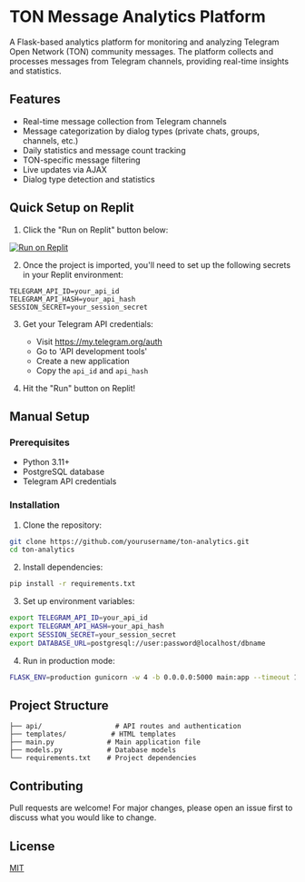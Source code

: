 # TON Message Analytics Platform

A Flask-based analytics platform for monitoring and analyzing Telegram Open Network (TON) community messages. The platform collects and processes messages from Telegram channels, providing real-time insights and statistics.

## Features

- Real-time message collection from Telegram channels
- Message categorization by dialog types (private chats, groups, channels, etc.)
- Daily statistics and message count tracking
- TON-specific message filtering
- Live updates via AJAX
- Dialog type detection and statistics

## Quick Setup on Replit

1. Click the "Run on Replit" button below:

[![Run on Replit](https://replit.com/badge/github/yourusername/ton-analytics)](https://replit.com/new/github/yourusername/ton-analytics)

2. Once the project is imported, you'll need to set up the following secrets in your Replit environment:

```
TELEGRAM_API_ID=your_api_id
TELEGRAM_API_HASH=your_api_hash
SESSION_SECRET=your_session_secret
```

3. Get your Telegram API credentials:
   - Visit https://my.telegram.org/auth
   - Go to 'API development tools'
   - Create a new application
   - Copy the `api_id` and `api_hash`

4. Hit the "Run" button on Replit!

## Manual Setup

### Prerequisites

- Python 3.11+
- PostgreSQL database
- Telegram API credentials

### Installation

1. Clone the repository:
```bash
git clone https://github.com/yourusername/ton-analytics.git
cd ton-analytics
```

2. Install dependencies:
```bash
pip install -r requirements.txt
```

3. Set up environment variables:
```bash
export TELEGRAM_API_ID=your_api_id
export TELEGRAM_API_HASH=your_api_hash
export SESSION_SECRET=your_session_secret
export DATABASE_URL=postgresql://user:password@localhost/dbname
```

4. Run in production mode:
```bash
FLASK_ENV=production gunicorn -w 4 -b 0.0.0.0:5000 main:app --timeout 120 --keep-alive 5 --log-level info
```

## Project Structure

```
├── api/                  # API routes and authentication
├── templates/           # HTML templates
├── main.py             # Main application file
├── models.py           # Database models
└── requirements.txt    # Project dependencies
```

## Contributing

Pull requests are welcome! For major changes, please open an issue first to discuss what you would like to change.

## License

[MIT](https://choosealicense.com/licenses/mit/)

